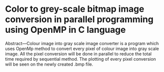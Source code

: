# Color to grey-scale bitmap image conversion in parallel programming using OpenMP in C language 
Abstract—Colour image into gray scale image converter is a program which uses OpenMp method to convert every pixel of colour image into gray scale image. All the pixel conversion will be done in parallel to reduce the total time required by sequential method. The plotting of every pixel conversion will be seen on the newly created .bmp file.
